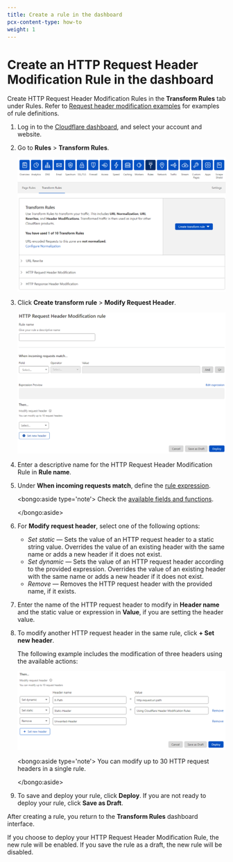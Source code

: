 ```yaml
---
title: Create a rule in the dashboard
pcx-content-type: how-to
weight: 1
---
```


# Create an HTTP Request Header Modification Rule in the dashboard

Create HTTP Request Header Modification Rules in the **Transform Rules** tab under Rules. Refer to [Request header modification examples](/transform/request-header-modification/examples) for examples of rule definitions.

1. Log in to the [Cloudflare dashboard](https://dash.cloudflare.com/), and select your account and website.

1. Go to **Rules** > **Transform Rules**.

   ![Transform Rules tab](../../static/transform/overview.png)

1. Click **Create transform rule** > **Modify Request Header**.

   ![Create HTTP Request Header Modification rule page](../../static/transform/create-request-header-modification-rule.png)

1. Enter a descriptive name for the HTTP Request Header Modification Rule in **Rule name**.

1. Under **When incoming requests match**, define the [rule expression](https://developers.cloudflare.com/firewall/cf-dashboard/create-edit-delete-rules#expression-builder-and-editor).

   <bongo:aside type='note'>
   Check the [available fields and functions](/transform/request-header-modification/reference/fields-functions).

   </bongo:aside>

1. For **Modify request header**, select one of the following options:

   - _Set static_ — Sets the value of an HTTP request header to a static string value. Overrides the value of an existing header with the same name or adds a new header if it does not exist.
   - _Set dynamic_ — Sets the value of an HTTP request header according to the provided expression. Overrides the value of an existing header with the same name or adds a new header if it does not exist.
   - _Remove_ — Removes the HTTP request header with the provided name, if it exists.

1. Enter the name of the HTTP request header to modify in **Header name** and the static value or expression in **Value**, if you are setting the header value.

1. To modify another HTTP request header in the same rule, click **+ Set new header**.

   The following example includes the modification of three headers using the available actions:

   ![HTTP request header modification examples](../../static/transform/request-header-modification-example.png)

   <bongo:aside type='note'>
   You can modify up to 30 HTTP request headers in a single rule.

   </bongo:aside>

1. To save and deploy your rule, click **Deploy**. If you are not ready to deploy your rule, click **Save as Draft**.

After creating a rule, you return to the **Transform Rules** dashboard interface.

If you choose to deploy your HTTP Request Header Modification Rule, the new rule will be enabled. If you save the rule as a draft, the new rule will be disabled.
